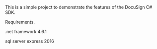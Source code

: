 This is a simple project to demonstrate the features of the DocuSign C# SDK.

Requirements.

.net framework 4.6.1

sql server express 2016
